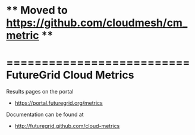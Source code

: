 # ** Moved to https://github.com/cloudmesh/cm_metric **

==========================
FutureGrid Cloud Metrics
==========================

Results pages on the portal

* https://portal.futuregrid.org/metrics

Documentation can be found at 

* http://futuregrid.github.com/cloud-metrics

